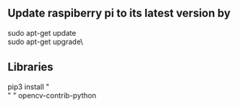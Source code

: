 ## Update raspiberry pi to its **latest** version by 

sudo apt-get update\
sudo apt-get upgrade\  
  
  
## **Libraries**
pip3 install " \
"         "     opencv-contrib-python
